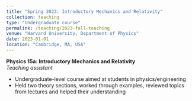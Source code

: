 ```yaml
---
title: "Spring 2023: Introductory Mechanics and Relativity"
collection: teaching
type: "Undergraduate course"
permalink: /teaching/2023-fall-teaching
venue: "Harvard University, Department of Physics"
date: 2023-01-01
location: "Cambridge, MA, USA"
---
```


**Physics 15a: Introductory Mechanics and Relativity**  
*Teaching assistant*  
* Undergraduate-level course aimed at students in physics/engineering  
* Held two theory sections, worked through examples, reviewed topics from lectures and helped their understanding
